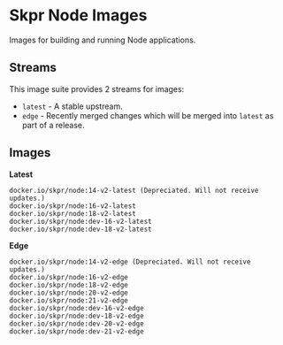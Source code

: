 Skpr Node Images
================

Images for building and running Node applications.

## Streams

This image suite provides 2 streams for images:

* `latest` - A stable upstream.
* `edge` - Recently merged changes which will be merged into `latest` as part of a release.

## Images

**Latest**

```
docker.io/skpr/node:14-v2-latest (Depreciated. Will not receive updates.)
docker.io/skpr/node:16-v2-latest
docker.io/skpr/node:18-v2-latest
docker.io/skpr/node:dev-16-v2-latest
docker.io/skpr/node:dev-18-v2-latest
```

**Edge**

```
docker.io/skpr/node:14-v2-edge (Depreciated. Will not receive updates.)
docker.io/skpr/node:16-v2-edge
docker.io/skpr/node:18-v2-edge
docker.io/skpr/node:20-v2-edge
docker.io/skpr/node:21-v2-edge
docker.io/skpr/node:dev-16-v2-edge
docker.io/skpr/node:dev-18-v2-edge
docker.io/skpr/node:dev-20-v2-edge
docker.io/skpr/node:dev-21-v2-edge
```
